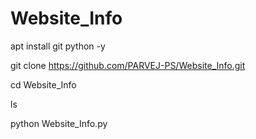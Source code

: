# Website_Info 


apt install git python -y

git clone https://github.com/PARVEJ-PS/Website_Info.git

cd Website_Info

ls

python Website_Info.py
